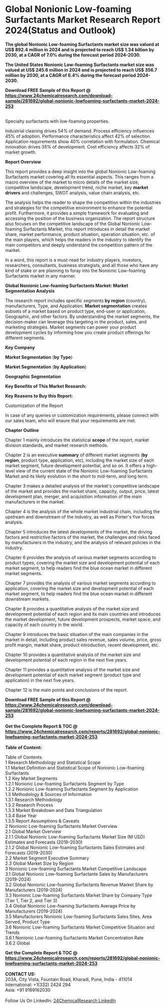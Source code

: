 <h1>Global Nonionic Low-foaming Surfactants Market Research Report 2024(Status and Outlook)</h1><p><strong>The global Nonionic Low-foaming Surfactants market size was valued at US$ 892.4 million in 2024 and is projected to reach US$ 1.34 billion by 2030, at a CAGR of 7.0% during the forecast period 2024-2030.</strong></p><p>
</p><p><strong>The United States Nonionic Low-foaming Surfactants market size was valued at US$ 245.6 million in 2024 and is projected to reach US$ 356.7 million by 2030, at a CAGR of 6.4% during the forecast period 2024-2030.</strong></p><div><b>Download FREE Sample of this Report @ 
            <a href="https://www.24chemicalresearch.com/download-sample/281692/global-nonionic-lowfoaming-surfactants-market-2024-253">
            https://www.24chemicalresearch.com/download-sample/281692/global-nonionic-lowfoaming-surfactants-market-2024-253</a></b></div><br><p>
</p><p>Specialty surfactants with low-foaming properties.</p><p>
</p><p>Industrial cleaning drives 54% of demand. Process efficiency influences 45% of adoption. Performance characteristics affect 42% of selection. Application requirements show 40% correlation with formulation. Chemical innovation drives 35% of development. Cost efficiency affects 32% of market growth.</p><p>
</p><p><strong>Report Overview</strong></p><p>
</p><p></p><p>
</p><p>This report provides a deep insight into the global Nonionic Low-foaming Surfactants market covering all its essential aspects. This ranges from a macro overview of the market to micro details of the market size, competitive landscape, development trend, niche market, key <strong>market drivers</strong> and challenges, SWOT analysis, value chain analysis, etc.</p><p>
</p><p>The analysis helps the reader to shape the competition within the industries and strategies for the competitive environment to enhance the potential profit. Furthermore, it provides a simple framework for evaluating and accessing the position of the business organization. The report structure also focuses on the competitive landscape of the Global Nonionic Low-foaming Surfactants Market, this report introduces in detail the market share, market performance, product situation, operation situation, etc. of the main players, which helps the readers in the industry to identify the main competitors and deeply understand the competition pattern of the market.</p><p>
</p><p>In a word, this report is a must-read for industry players, investors, researchers, consultants, business strategists, and all those who have any kind of stake or are planning to foray into the Nonionic Low-foaming Surfactants market in any manner.</p><p>
</p><p><strong>Global Nonionic Low-foaming Surfactants Market: Market Segmentation Analysis</strong></p><p>
</p><p>The research report includes specific segments <strong>by region</strong> (country), manufacturers, Type, and Application. <strong>Market segmentation</strong> creates subsets of a market based on product type, end-user or application, Geographic, and other factors. By understanding the market segments, the decision-maker can leverage this targeting in the product, sales, and marketing strategies. Market segments can power your product development cycles by informing how you create product offerings for different segments.</p><p>
</p><p><strong>Key Company</strong></p><p>
</p><p>
</p><p><strong>Market Segmentation</strong> (<strong>by Type</strong>)</p><p>
</p><p>
</p><p><strong>Market Segmentation</strong> (<strong>by Application</strong>)</p><p>
</p><p>
</p><p><strong>Geographic Segmentation</strong></p><p>
</p><p>
</p><p><strong>Key Benefits of This Market Research:</strong></p><p>
</p><p>
</p><p><strong>Key Reasons to Buy this Report:</strong></p><p>
</p><p>
</p><p>Customization of the Report</p><p>
</p><p>In case of any queries or customization requirements, please connect with our sales team, who will ensure that your requirements are met.</p><p>
</p><p><strong>Chapter Outline</strong></p><p>
</p><p>Chapter 1 mainly introduces the statistical <strong>scope</strong> of the report, market division standards, and market research methods.</p><p>
</p><p>Chapter 2 is an executive <strong>summary</strong> of different market segments (<strong>by region</strong>, product type, application, etc), including the market size of each market segment, future development potential, and so on. It offers a high-level view of the current state of the Nonionic Low-foaming Surfactants Market and its likely evolution in the short to mid-term, and long term.</p><p>
</p><p>Chapter 3 makes a detailed analysis of the market's competitive landscape of the market and provides the market share, capacity, output, price, latest development plan, merger, and acquisition information of the main manufacturers in the market.</p><p>
</p><p>Chapter 4 is the analysis of the whole market industrial chain, including the upstream and downstream of the industry, as well as Porter's five forces analysis.</p><p>
</p><p>Chapter 5 introduces the latest developments of the market, the driving factors and restrictive factors of the market, the challenges and risks faced by manufacturers in the industry, and the analysis of relevant policies in the industry.</p><p>
</p><p>Chapter 6 provides the analysis of various market segments according to product types, covering the market size and development potential of each market segment, to help readers find the blue ocean market in different market segments.</p><p>
</p><p>Chapter 7 provides the analysis of various market segments according to application, covering the market size and development potential of each market segment, to help readers find the blue ocean market in different downstream markets.</p><p>
</p><p>Chapter 8 provides a quantitative analysis of the market size and development potential of each region and its main countries and introduces the market development, future development prospects, market space, and capacity of each country in the world.</p><p>
</p><p>Chapter 9 introduces the basic situation of the main companies in the market in detail, including product sales revenue, sales volume, price, gross profit margin, market share, product introduction, recent development, etc.</p><p>
</p><p>Chapter 10 provides a quantitative analysis of the market size and development potential of each region in the next five years.</p><p>
</p><p>Chapter 11 provides a quantitative analysis of the market size and development potential of each market segment (product type and application) in the next five years.</p><p>
</p><p>Chapter 12 is the main points and conclusions of the report.</p><p>

</p><div><b>Download FREE Sample of this Report @ 
            <a href="https://www.24chemicalresearch.com/download-sample/281692/global-nonionic-lowfoaming-surfactants-market-2024-253">
            https://www.24chemicalresearch.com/download-sample/281692/global-nonionic-lowfoaming-surfactants-market-2024-253</a></b></div><br><div><b>Get the Complete Report & TOC @ 
            <a href="https://www.24chemicalresearch.com/reports/281692/global-nonionic-lowfoaming-surfactants-market-2024-253">
            https://www.24chemicalresearch.com/reports/281692/global-nonionic-lowfoaming-surfactants-market-2024-253</a></b></div><br>
            <b>Table of Content:</b><p>Table of Contents<br />
 1 Research Methodology and Statistical Scope<br />
 1.1 Market Definition and Statistical Scope of Nonionic Low-foaming Surfactants<br />
 1.2 Key Market Segments<br />
 1.2.1 Nonionic Low-foaming Surfactants Segment by Type<br />
 1.2.2 Nonionic Low-foaming Surfactants Segment by Application<br />
 1.3 Methodology & Sources of Information<br />
 1.3.1 Research Methodology<br />
 1.3.2 Research Process<br />
 1.3.3 Market Breakdown and Data Triangulation<br />
 1.3.4 Base Year<br />
 1.3.5 Report Assumptions & Caveats<br />
 2 Nonionic Low-foaming Surfactants Market Overview<br />
 2.1 Global Market Overview<br />
 2.1.1 Global Nonionic Low-foaming Surfactants Market Size (M USD) Estimates and Forecasts (2019-2030)<br />
 2.1.2 Global Nonionic Low-foaming Surfactants Sales Estimates and Forecasts (2019-2030)<br />
 2.2 Market Segment Executive Summary<br />
 2.3 Global Market Size by Region<br />
 3 Nonionic Low-foaming Surfactants Market Competitive Landscape<br />
 3.1 Global Nonionic Low-foaming Surfactants Sales by Manufacturers (2019-2024)<br />
 3.2 Global Nonionic Low-foaming Surfactants Revenue Market Share by Manufacturers (2019-2024)<br />
 3.3 Nonionic Low-foaming Surfactants Market Share by Company Type (Tier 1, Tier 2, and Tier 3)<br />
 3.4 Global Nonionic Low-foaming Surfactants Average Price by Manufacturers (2019-2024)<br />
 3.5 Manufacturers Nonionic Low-foaming Surfactants Sales Sites, Area Served, Product Type<br />
 3.6 Nonionic Low-foaming Surfactants Market Competitive Situation and Trends<br />
 3.6.1 Nonionic Low-foaming Surfactants Market Concentration Rate<br />
 3.6.2 Global </p><div><b>Get the Complete Report & TOC @ 
            <a href="https://www.24chemicalresearch.com/reports/281692/global-nonionic-lowfoaming-surfactants-market-2024-253">
            https://www.24chemicalresearch.com/reports/281692/global-nonionic-lowfoaming-surfactants-market-2024-253</a></b></div><br><b>CONTACT US:</b><br>
            203A, City Vista, Fountain Road, Kharadi, Pune, India - 411014<br>
            International: +1(332) 2424 294<br>
            Asia: +91 9169162030 <br><br>
            Follow Us On LinkedIn: <a href="https://www.linkedin.com/company/24chemicalresearch/">24ChemicalResearch LinkedIn</a>